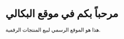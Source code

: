 <!DOCTYPE html>
<html lang="ar">
<head>
  <meta charset="UTF-8">
  <title>موقع البكالي</title>
</head>
<body>
  <h1>مرحباً بكم في موقع البكالي</h1>
  <p>هذا هو الموقع الرسمي لبيع المنتجات الرقمية.</p>
</body>
</html>
